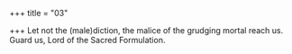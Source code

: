 +++
title = "03"

+++
Let not the (male)diction, the malice of the grudging mortal reach us. Guard us, Lord of the Sacred Formulation. 